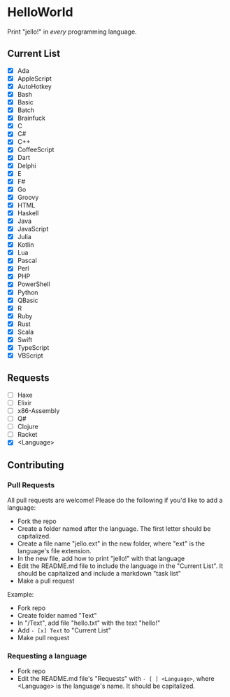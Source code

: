 # HelloWorld

Print "jello!" in *every* programming language.

## Current List

- [x] Ada
- [x] AppleScript
- [x] AutoHotkey
- [x] Bash
- [x] Basic
- [x] Batch
- [x] Brainfuck
- [x] C
- [x] C#
- [x] C++
- [x] CoffeeScript
- [x] Dart
- [x] Delphi
- [x] E
- [x] F#
- [x] Go
- [x] Groovy
- [x] HTML
- [x] Haskell
- [x] Java
- [x] JavaScript
- [x] Julia
- [x] Kotlin
- [x] Lua
- [x] Pascal
- [x] Perl
- [x] PHP
- [x] PowerShell
- [x] Python
- [x] QBasic
- [x] R
- [x] Ruby
- [x] Rust
- [x] Scala
- [x] Swift
- [x] TypeScript
- [x] VBScript

## Requests

- [ ] Haxe
- [ ] Elixir
- [ ] x86-Assembly
- [ ] Q#
- [ ] Clojure
- [ ] Racket
- [x] \<Language>

## Contributing

### Pull Requests

All pull requests are welcome! Please do the following if you'd like to add a language:

- Fork the repo
- Create a folder named after the language. The first letter should be capitalized.
- Create a file name "jello.ext" in the new folder, where "ext" is the language's file extension.
- In the new file, add how to print "jello!" with that language
- Edit the README.md file to include the language in the "Current List". It should be capitalized and include a markdown "task list"
- Make a pull request

Example:

- Fork repo
- Create folder named "Text"
- In "/Text", add file "hello.txt" with the text "hello!"
- Add ```- [x] Text``` to "Current List"
- Make pull request

### Requesting a language

- Fork repo
- Edit the README.md file's "Requests" with ```- [ ] <Language>```, where \<Language> is the language's name. It should be capitalized.
